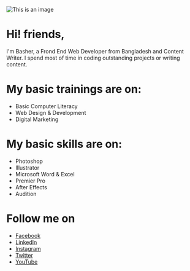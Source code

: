 ![This is an image](https://blogger.googleusercontent.com/img/a/AVvXsEiUFxmQ3-fpakuD-HjlKpPW0zlpoiWHuvWTcGE4wsw-6ktqyQwrthhvdQ4RjDEPJ1h_kXSDVaNE-KxEPrn-ocniO_2RMq2pLw1f2sDS_IYJ9qJA-ktk4NDWM-SIjF8ZHAKAiM6xbXLzj7vDUnHzM8blRay5jEFFZO5cyqoFlgAqJliLj4rHtcqEkc-z)
# Hi! friends,
I'm Basher, a Frond End Web Developer from  Bangladesh and Content Writer. I spend most of time in coding outstanding projects or writing content.
<!---
bashersir/bashersir is a ✨ special ✨ repository because its `README.md` (this file) appears on your GitHub profile.
You can click the Preview link to take a look at your changes.
--->
# My basic trainings are on:
* Basic Computer Literacy
* Web Design & Development
* Digital Marketing

# My basic skills are on:
* Photoshop
* Illustrator
* Microsoft Word & Excel
* Premier Pro
* After Effects
* Audition

# Follow me on
* [Facebook](https://www.facebook.com/bashersir)
* [LinkedIn](https://www.linkedin.com/in/bashersir/)
* [Instagram](https://www.instagram.com/bashersir/)
* [Twitter](https://twitter.com/_bashersir)
* [YouTube](https://www.youtube.com/channel/UCScQ-dDOY5QM4deMUbgnJ9A)
